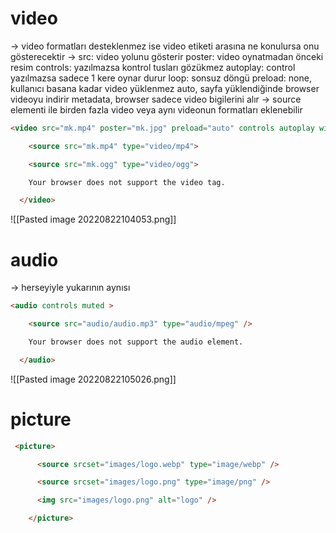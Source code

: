 # video

-> video formatları desteklenmez ise video etiketi arasına ne konulursa onu gösterecektir
-> src: video yolunu gösterir
	poster: video oynatmadan önceki resim
	controls: yazılmazsa kontrol tusları gözükmez
	autoplay: control yazılmazsa sadece 1 kere oynar durur
	loop: sonsuz döngü
	preload: none, kullanıcı basana kadar video yüklenmez
					auto, sayfa yüklendiğinde browser videoyu indirir
					metadata, browser sadece video bigilerini alır
-> source elementi ile birden fazla video veya aynı videonun formatları eklenebilir

```html
<video src="mk.mp4" poster="mk.jpg" preload="auto" controls autoplay width="400" height="400">

    <source src="mk.mp4" type="video/mp4">

    <source src="mk.ogg" type="video/ogg">

    Your browser does not support the video tag.

  </video>
```
![[Pasted image 20220822104053.png]]


# audio

-> herseyiyle yukarının aynısı
```html
<audio controls muted >

    <source src="audio/audio.mp3" type="audio/mpeg" />

    Your browser does not support the audio element.

  </audio>
```
![[Pasted image 20220822105026.png]]

# picture

```html
 <picture>

      <source srcset="images/logo.webp" type="image/webp" />

      <source srcset="images/logo.png" type="image/png" />

      <img src="images/logo.png" alt="logo" />

    </picture>
```


